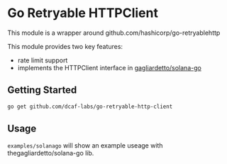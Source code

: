 # Go Retryable HTTPClient

This module is a wrapper around github.com/hashicorp/go-retryablehttp

This module provides two key features:
- rate limit support 
- implements the HTTPClient interface in [gagliardetto/solana-go](https://github.com/gagliardetto/solana-go) 

## Getting Started
```bash
go get github.com/dcaf-labs/go-retryable-http-client
```

## Usage

`examples/solanago` will show an example useage with thegagliardetto/solana-go lib.